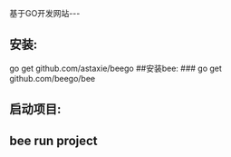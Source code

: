 基于GO开发网站---
## 安装: ##
go get github.com/astaxie/beego
##安装bee: ###
go get github.com/beego/bee
## 启动项目: ###
bee run project
-------
